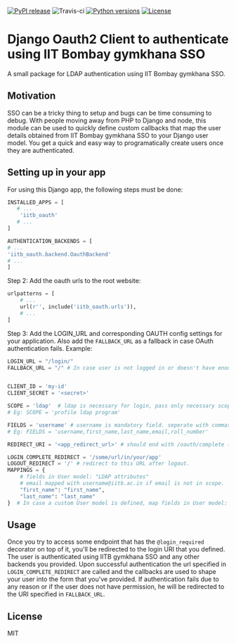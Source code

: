 [![PyPI release](https://badge.fury.io/py/iitb-oauth.svg)](https://badge.fury.io/py/iitb-oauth)
![Travis-ci](https://api.travis-ci.org/nautatva/iitb_oauth.svg)
[![Python versions](https://img.shields.io/pypi/pyversions/iitb-oauth.svg)](https://pypi.org/project/iitb-oauth/)
[![License](https://img.shields.io/pypi/l/iitb-oauth.svg)](https://pypi.org/project/iitb-oauth/)


# Django Oauth2 Client to authenticate using IIT Bombay gymkhana SSO
A small package for LDAP authentication using IIT Bombay gymkhana SSO.


## Motivation
SSO can be a tricky thing to setup and bugs can be time consuming to debug. With people moving away from PHP to Django and node, this module can be used to quickly define custom callbacks that map the user details obtained from IIT Bombay gymkhana SSO to your Django user model. You get a quick and easy way to programatically create users once they are authenticated.


## Setting up in your app
For using this Django app, the following steps must be done:

```python
INSTALLED_APPS = [
   # ...
    'iitb_oauth'
   # ...
]
```

```python
AUTHENTICATION_BACKENDS = [
# ...
'iitb_oauth.backend.OauthBackend'
# ...
]
```

Step 2:  Add the oauth urls to the root website:
```python
urlpatterns = [
    # ...
    url(r'', include('iitb_oauth.urls')),
    # ...
]
```


Step 3: Add the LOGIN_URL and corresponding OAUTH config settings for your application. 
Also add the `FALLBACK_URL` as a fallback in case OAuth authentication fails. Example:

```python
LOGIN_URL = "/login/"
FALLBACK_URL = "/" # In case user is not logged in or doesn't have enough permissions to view the content


CLIENT_ID = 'my-id'
CLIENT_SECRET = '<secret>'

SCOPE = 'ldap'  # ldap is necessary for login, pass only necessary scopes. seperate with spaces
# Eg: SCOPE = 'profile ldap program'

FIELDS = 'username' # username is mandatory field. seperate with commas
# Eg: FIELDS = 'username,first_name,last_name,email,roll_number'

REDIRECT_URI = '<app_redirect_url>' # should end with /oauth/complete (the view is provided by this app)

LOGIN_COMPLETE_REDIRECT = '/some/url/in/your/app'
LOGOUT_REDIRECT = '/' # redirect to this URL after logout.
MAPPINGS = {
    # fields in User model: "LDAP attributes"
    # email mapped with username@iitb.ac.in if email is not in scope.
    "first_name": "first_name",
    "last_name": "last_name"
}  # In case a custom User model is defined, map fields in User model: "LDAP attributes"
```


## Usage
Once you try to access some endpoint that has the `@login_required` decorator on top of it, you'll be redirected to the login URI that you defined. The user is authenticated using IITB gymkhana SSO and any other backends you provided. Upon successful authentication the url specified in `LOGIN_COMPLETE_REDIRECT` are called and the callbacks are used to shape your user into the form that you've provided. If authentication fails due to any reason or if the user does not have permission, he will be redirected to the URI specified in `FALLBACK_URL`.


## License
MIT

